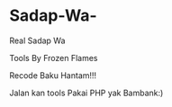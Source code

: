 # Sadap-Wa-

Real Sadap Wa

Tools By Frozen Flames

Recode Baku Hantam!!!

Jalan kan tools Pakai PHP yak Bambank:)
